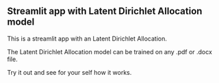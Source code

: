 ## Streamlit app with Latent Dirichlet Allocation model 

This is a streamlit app with an Latent Dirichlet Allocation.

The Latent Dirichlet Allocation model can be trained on any .pdf or .docx file. 

Try it out and see for your self how it works. 
